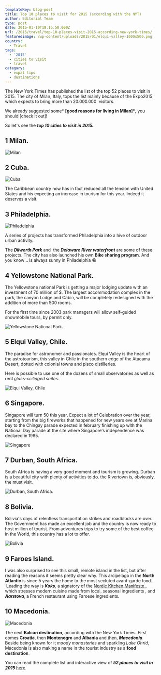 ```yaml
---
templateKey: blog-post
title: Top 10 places to visit for 2015 (according with the NYT)
author: Editorial Team
type: post
date: 2015-01-10T18:16:50.000Z
url: /2015/travel/top-10-places-visit-2015-according-new-york-times/
featuredimage: /wp-content/uploads/2015/01/elqui-valley-1000x500.png
country:
  - Travel
tags:
  - '2015'
  - cities to visit
  - travel
category:
  - expat tips
  - destinations
---
```


The New York Times has published the list of the top 52 places to visit in 2015. The city of Milan, Italy, tops the list mainly because of the Expo2015 which expects to bring more than 20.000.000  visitors.

We already suggested some\* **[good reasons for living in Milan]\***, you should [check it out]!

So let's see the _**top 10 cities to visit in 2015.**_<!--more-->

## 1 Milan.

![Milan](/img/uploads/2014/12/2491755597_24be8e0494_b.jpg)

## 2 Cuba.

![Cuba](/img/uploads/2015/01/13256306843_724afd6932_z.jpg)

The Caribbean country now has in fact reduced all the tension with United States and his expecting an increase in tourism for this year. Indeed it deserves a visit.

## 3 Philadelphia.

![Philadelphia](/img/uploads/2015/01/13256306843_724afd6932_z.jpg)

A series of projects has transformed Philadelphia into a hive of outdoor urban activity.

The _**Dilworth Park**_ and  the **_Delaware River waterfront_** are some of these projects. The city has also launched his own **Bike sharing program**. And you know .. Is always sunny in Philadelphia 😀

## 4 Yellowstone National Park.

The Yellowstone national Park is getting a major lodging update with an investment of 70 million of \$. The largest accommodation complex in the park, the canyon Lodge and Cabin, will be completely redesigned with the addition of more than 500 rooms.

For the first time since 2003 park managers will allow self-guided snowmobile tours, by permit only.

![Yellowstone National Park.](/img/uploads/2015/01/yellowstone-national-park.png)

## 5 Elqui Valley, Chile.

The paradise for astronomer and passionates. Elqui Valley is the heart of the astrotourism, this valley in Chile in the southern edge of the Atacama Desert, dotted with colonial towns and pisco distilleries.

Here is possible to use one of the dozens of small observatories as well as rent _glass-ceilinged suites._

![Elqui Valley, Chile](/img/uploads/2015/01/elqui-valley.png)

## 6 Singapore.

Singapore will turn 50 this year. Expect a lot of Celebration over the year, starting from the big fireworks that happened for new years eve at Marina bay to the Chingay parade expected in february finishing up with the National Day parade at the site where Singapore's independence was declared in 1965.

![Singapore](/img/uploads/2015/01/singapore-river-255116_1280.jpg)

## 7 Durban, South Africa.

South Africa is having a very good moment and tourism is growing. Durban is a beautiful city with plenty of activities to do. the Rivertown is, obviously, the must visit.

![Durban, South Africa.](/img/uploads/2015/01/durban-190906_1280-2.jpg)

## 8 Bolivia.

Bolivia's days of relentless transportation strikes and roadblocks are over. The Government has made an excellent job and the country is now ready to host million of tourist. From adventures trips to try some of the best coffee in the World, this country has a lot to offer.

![Bolivia](/img/uploads/2015/01/indian-women-232500_1280.jpg)

## 9 Faroes Island.

I was also surprised to see this small, remote island in the list, but after reading the reasons it seems pretty clear why. This arcipelago in the **North Atlantic** is since 5 years the home to the most secluted avant-garde food.  Leading the way is _**Koks**_, a signatory of the <a href="https://www.clausmeyer.dk/en/the_new_nordic_cuisine_/manifesto_.html"  target="_blank" rel="noopener noreferrer"> Nordic Kitchen Manifesto </a>, which stresses modern cuisine made from local, seasonal ingredients , and _**Aarstova**_, a French restaurant using Faroese ingredients.

## 10 Macedonia.

![Macedonia](/img/uploads/2015/01/skopje-545567_1280.jpg)

The next **Balcan destination**, according with the New York Times. First comes **Croatia**, then **Montenegro** and **Albania** and then, _**Macedonia**_. Beside being known for it _moody monasteries_ and sparkling _Lake Ohrid_, Macedonia is also making a name in the tourist industry as a **food destination**.

You can read the complete list and interactive view of _**52 places to visit in 2015**_ <a href="https://www.nytimes.com/interactive/2015/01/11/travel/52-places-to-go-in-2015.html?_r=0"  target="_blank" rel="noopener noreferrer">here</a>.
